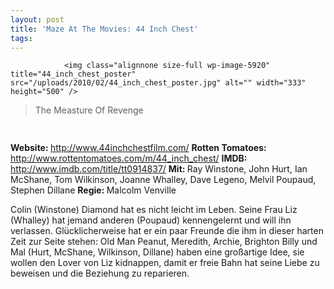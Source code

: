 ```yaml
---
layout: post
title: 'Maze At The Movies: 44 Inch Chest'
tags:
---
```



                <img class="alignnone size-full wp-image-5920" title="44_inch_chest_poster" src="/uploads/2010/02/44_inch_chest_poster.jpg" alt="" width="333" height="500" />
<blockquote>The Measture Of Revenge</blockquote>
<img class="alignnone size-full wp-image-5898" title="movie_review_3stars" src="/uploads/2010/02/movie_review_3stars.png" alt="" width="75" height="15" />
<p><strong>Website: </strong><a href="http://www.44inchchestfilm.com/"><a href="http://www.44inchchestfilm.com/">http://www.44inchchestfilm.com/</a></a>
<strong>Rotten Tomatoes: </strong><a href="http://www.rottentomatoes.com/m/44_inch_chest/"><a href="http://www.rottentomatoes.com/m/44_inch_chest/">http://www.rottentomatoes.com/m/44_inch_chest/</a></a>
<strong>IMDB: </strong><a href="http://www.imdb.com/title/tt0914837/"><a href="http://www.imdb.com/title/tt0914837/">http://www.imdb.com/title/tt0914837/</a></a>
<strong>Mit: </strong>Ray Winstone, John Hurt, Ian McShane, Tom Wilkinson, Joanne Whalley, Dave Legeno, Melvil Poupaud, Stephen Dillane
<strong>Regie: </strong>Malcolm Venville</p>
<p>Colin (Winstone) Diamond hat es nicht leicht im Leben. Seine Frau Liz (Whalley) hat jemand anderen (Poupaud) kennengelernt und will ihn verlassen. Glücklicherweise hat er ein paar Freunde die ihm in dieser harten Zeit zur Seite stehen: Old Man Peanut, Meredith, Archie, Brighton Billy und Mal (Hurt, McShane, Wilkinson, Dillane) haben eine großartige Idee, sie wollen den Lover von Liz kidnappen, damit er freie Bahn hat seine Liebe zu beweisen und die Beziehung zu reparieren.</p>
